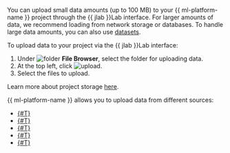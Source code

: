 You can upload small data amounts (up to 100 MB) to your {{ ml-platform-name }} project through the {{ jlab }}Lab interface. For larger amounts of data, we recommend loading from network storage or databases. To handle large data amounts, you can also use [datasets](../../datasphere/concepts/dataset.md).

To upload data to your project via the {{ jlab }}Lab interface:

1. Under ![folder](../../_assets/datasphere/jupyterlab/folder.svg) **File Browser**, select the folder for uploading data.
1. At the top left, click ![upload](../../_assets/datasphere/jupyterlab/upload.svg).
1. Select the files to upload.

Learn more about project storage [here](../../datasphere/concepts/project.md#storage).

{{ ml-platform-name }} allows you to upload data from different sources:

* [{#T}](../../datasphere/operations/data/connect-to-s3.md)
* [{#T}](../../datasphere/operations/data/connect-to-google-drive.md)
* [{#T}](../../datasphere/operations/data/connect-to-clickhouse.md)
* [{#T}](../../datasphere/operations/data/connect-to-postgresql.md)
* [{#T}](../../datasphere/operations/data/connect-to-ya-disk.md)
